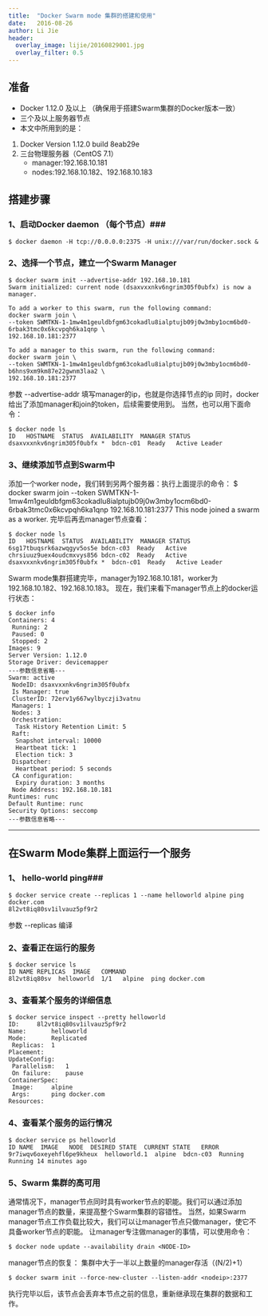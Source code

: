 ```yaml
---
title:  "Docker Swarm mode 集群的搭建和使用"
date:   2016-08-26
author: Li Jie
header:
  overlay_image: lijie/20160829001.jpg
  overlay_filter: 0.5
---
```


## 准备 ##

- Docker 1.12.0 及以上 （确保用于搭建Swarm集群的Docker版本一致）
- 三个及以上服务器节点
- 本文中所用到的是：
 1. Docker Version 1.12.0 build 8eab29e
 2. 三台物理服务器（CentOS 7.1）
	- manager:192.168.10.181
	- nodes:192.168.10.182、192.168.10.183

## 搭建步骤 ##

### 1、启动Docker daemon （每个节点）###

    $ docker daemon -H tcp://0.0.0.0:2375 -H unix:///var/run/docker.sock &

### 2、选择一个节点，建立一个Swarm Manager ###

    $ docker swarm init --advertise-addr 192.168.10.181
    Swarm initialized: current node (dsaxvxxnkv6ngrim305f0ubfx) is now a manager.
    
    To add a worker to this swarm, run the following command:
    docker swarm join \
    --token SWMTKN-1-1mw4m1geuldbfgm63cokadlu8ialptujb09j0w3mby1ocm6bd0-6rbak3tmc0x6kcvpqh6ka1qnp \
    192.168.10.181:2377
    
    To add a manager to this swarm, run the following command:
    docker swarm join \
    --token SWMTKN-1-1mw4m1geuldbfgm63cokadlu8ialptujb09j0w3mby1ocm6bd0-b6hns9xm9km87e22gwnm3laa2 \
    192.168.10.181:2377
参数 --advertise-addr 填写manager的ip，也就是你选择节点的ip
同时，docker给出了添加manager和join的token，后续需要使用到。
当然，也可以用下面命令：
    
	$ docker node ls
    ID   HOSTNAME  STATUS  AVAILABILITY  MANAGER STATUS
    dsaxvxxnkv6ngrim305f0ubfx *  bdcn-c01  Ready   Active Leader


### 3、继续添加节点到Swarm中 ###

添加一个worker node，我们转到另两个服务器：执行上面提示的命令：
    $ docker swarm join --token SWMTKN-1-1mw4m1geuldbfgm63cokadlu8ialptujb09j0w3mby1ocm6bd0-6rbak3tmc0x6kcvpqh6ka1qnp 192.168.10.181:2377
    This node joined a swarm as a worker.
完毕后再去manager节点查看：

    $ docker node ls
    ID   HOSTNAME  STATUS  AVAILABILITY  MANAGER STATUS
    6sg17tbuqsrk6azwqgyv5os5e bdcn-c03  Ready   Active
    chrsiuuz9uex4oudcmxvys856 bdcn-c02  Ready   Active
    dsaxvxxnkv6ngrim305f0ubfx *  bdcn-c01  Ready   Active Leader

Swarm mode集群搭建完毕，manager为192.168.10.181，worker为192.168.10.182、192.168.10.183。
现在，我们来看下manager节点上的docker运行状态：
    
	$ docker info
    Containers: 4
     Running: 2
     Paused: 0
     Stopped: 2
    Images: 9
    Server Version: 1.12.0
    Storage Driver: devicemapper
    ---参数信息省略---
    Swarm: active
     NodeID: dsaxvxxnkv6ngrim305f0ubfx
     Is Manager: true
     ClusterID: 72erv1y667wylbyczji3vatnu
     Managers: 1
     Nodes: 3
     Orchestration:
      Task History Retention Limit: 5
     Raft:
      Snapshot interval: 10000
      Heartbeat tick: 1
      Election tick: 3
     Dispatcher:
      Heartbeat period: 5 seconds
     CA configuration:
      Expiry duration: 3 months
     Node Address: 192.168.10.181
    Runtimes: runc
    Default Runtime: runc
    Security Options: seccomp
    ---参数信息省略---

----------

## 在Swarm Mode集群上面运行一个服务 ##

### 1、 hello-world ping###

    $ docker service create --replicas 1 --name helloworld alpine ping docker.com
    8l2vt8iq80sv1ilvauz5pf9r2
参数 --replicas 编译

### 2、查看正在运行的服务 ###

    $ docker service ls
    ID NAME REPLICAS  IMAGE   COMMAND
    8l2vt8iq80sv  helloworld  1/1   alpine  ping docker.com

### 3、查看某个服务的详细信息 ###

    $ docker service inspect --pretty helloworld
    ID:		8l2vt8iq80sv1ilvauz5pf9r2
    Name:		helloworld
    Mode:		Replicated
     Replicas:	1
    Placement:
    UpdateConfig:
     Parallelism:	1
     On failure:	pause
    ContainerSpec:
     Image:		alpine
     Args:		ping docker.com
    Resources:

### 4、查看某个服务的运行情况 ###

    $ docker service ps helloworld
    ID NAME  IMAGE   NODE  DESIRED STATE  CURRENT STATE   ERROR
    9r7iwqv6oxeyehfl6pe9kheux  helloworld.1  alpine  bdcn-c03  Running Running 14 minutes ago

### 5、Swarm 集群的高可用 ###

通常情况下，manager节点同时具有worker节点的职能。我们可以通过添加manager节点的数量，来提高整个Swarm集群的容错性。
当然，如果Swarm manager节点工作负载比较大，我们可以让manager节点只做manager，使它不具备worker节点的职能。
让manager专注做manager的事情，可以使用命令：
    
    $ docker node update --availability drain <NODE-ID>

manager节点的恢复：
集群中大于一半以上数量的manager存活（(N/2)+1）

    $ docker swarm init --force-new-cluster --listen-addr <nodeip>:2377

执行完毕以后，该节点会丢弃本节点之前的信息，重新继承现在集群的数据和工作。





